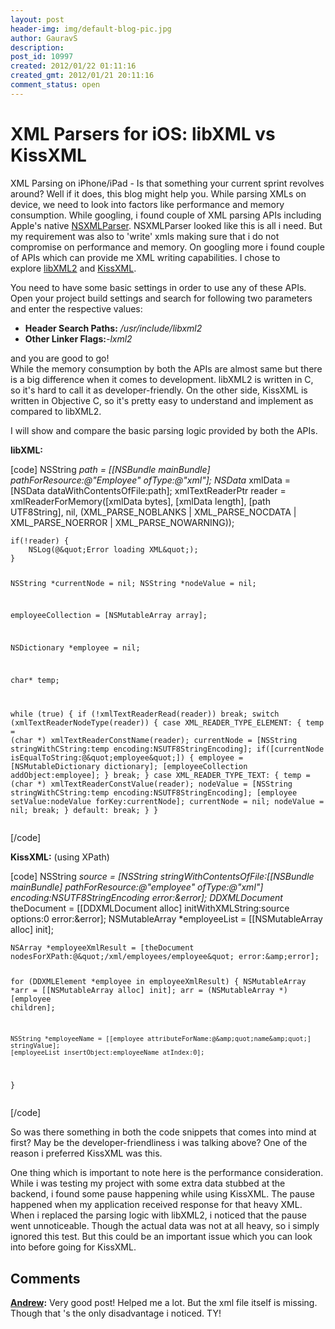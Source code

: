 ```yaml
---
layout: post
header-img: img/default-blog-pic.jpg
author: GauravS
description: 
post_id: 10997
created: 2012/01/22 01:11:16
created_gmt: 2012/01/21 20:11:16
comment_status: open
---
```


# XML Parsers for iOS: libXML vs KissXML

<p>XML Parsing on iPhone/iPad - Is that something your current sprint revolves around? Well if it does, this blog might help you. While parsing XMLs on device, we need to look into factors like performance and memory consumption. While googling, i found couple of XML parsing APIs including Apple's native <a href="http://developer.apple.com/library/mac/#documentation/Coc&lt;/em&gt;oa/Reference/Foundation/Classes/NSXMLParser_Class/Reference/Reference.html">NSXMLParser</a>. NSXMLParser looked like this is all i need. But my requirement was also to 'write' xmls making sure that i do not compromise on performance and memory. On googling more i found couple of APIs which can provide me XML writing capabilities. I chose to explore <a href="http://xmlsoft.org/">libXML2</a> and <a href="https://github.com/robbiehanson/KissXML">KissXML</a>.</p>
<!--more-->

<p>You need to have some basic settings in order to use any of these APIs. Open your project build settings and search for following two parameters and enter the respective values:
<ul>
    <li><strong>Header Search Paths:</strong> <em>/usr/include/libxml2</em></li>
    <li><strong>Other Linker Flags:</strong><em>-lxml2</em></li>
</ul>
<div>and you are good to go!</div>
While the memory consumption by both the APIs are almost same but there is a big difference when it comes to development. libXML2 is written in C, so it's hard to call it as developer-friendly. On the other side, KissXML is written in Objective C, so it's pretty easy to understand and implement as compared to libXML2.</p>
<p>I will show and compare the basic parsing logic provided by both the APIs.</p>
<p><strong>libXML:</strong></p>
<p>[code]
    NSString <em>path = [[NSBundle mainBundle] pathForResource:@&quot;Employee&quot; ofType:@&quot;xml&quot;];
    NSData </em>xmlData = [NSData dataWithContentsOfFile:path];
    xmlTextReaderPtr reader = xmlReaderForMemory([xmlData bytes],
                                                 [xmlData length],
                                                 [path UTF8String], nil,
                                                 (XML_PARSE_NOBLANKS | XML_PARSE_NOCDATA | XML_PARSE_NOERROR | XML_PARSE_NOWARNING));</p>
<pre><code>if(!reader) {
    NSLog(@&amp;quot;Error loading XML&amp;quot;);
}

NSString *currentNode = nil;
NSString *nodeValue = nil;

employeeCollection = [NSMutableArray array];

NSDictionary *employee = nil;

char* temp;

while (true) {
    if (!xmlTextReaderRead(reader)) break;
    switch (xmlTextReaderNodeType(reader)) {
        case XML_READER_TYPE_ELEMENT: {
            temp = (char *) xmlTextReaderConstName(reader);
            currentNode = [NSString stringWithCString:temp encoding:NSUTF8StringEncoding];
            if([currentNode isEqualToString:@&amp;quot;employee&amp;quot;]) {
                employee = [NSMutableDictionary dictionary];
                [employeeCollection addObject:employee];
            }
            break;
        }
        case XML_READER_TYPE_TEXT: {
            temp = (char *) xmlTextReaderConstValue(reader);
            nodeValue = [NSString stringWithCString:temp encoding:NSUTF8StringEncoding];
            [employee setValue:nodeValue forKey:currentNode];
            currentNode = nil;
            nodeValue = nil;
            break;
        }
        default:
            break;
    }
}
</code></pre>
<p>[/code]</p>
<p><strong>KissXML:</strong> (using XPath)</p>
<p>[code]
    NSString <em>source = [NSString stringWithContentsOfFile:[[NSBundle mainBundle] pathForResource:@&quot;employee&quot; ofType:@&quot;xml&quot;] encoding:NSUTF8StringEncoding error:&amp;error];
    DDXMLDocument </em>theDocument = [[DDXMLDocument alloc] initWithXMLString:source options:0 error:&amp;error];
    NSMutableArray *employeeList = [[NSMutableArray alloc] init];</p>
<pre><code>NSArray *employeeXmlResult = [theDocument nodesForXPath:@&amp;quot;/xml/employees/employee&amp;quot; error:&amp;amp;error];

for (DDXMLElement *employee in employeeXmlResult) {
    NSMutableArray *arr = [[NSMutableArray alloc] init];
    arr = (NSMutableArray *)[employee children];

    NSString *employeeName = [[employee attributeForName:@&amp;quot;name&amp;quot;] stringValue];
    [employeeList insertObject:employeeName atIndex:0];

}
</code></pre>
<p>[/code]</p>
<p>So was there something in both the code snippets that comes into mind at first? May be the developer-friendliness i was talking above? One of the reason i preferred KissXML was this.</p>
<p>One thing which is important to note here is the performance consideration. While i was testing my project with some extra data stubbed at the backend, i found some pause happening while using KissXML. The pause happened when my application received response for that heavy XML. When i replaced the parsing logic with libXML2, i noticed that the pause went unnoticeable. Though the actual data was not at all heavy, so i simply ignored this test. But this could be an important issue which you can look into before going for KissXML.</p>

## Comments

**[Andrew](#9075 "2012-06-21 14:13:59"):** Very good post! Helped me a lot. But the xml file itself is missing. Though that 's the only disadvantage i noticed. TY!

